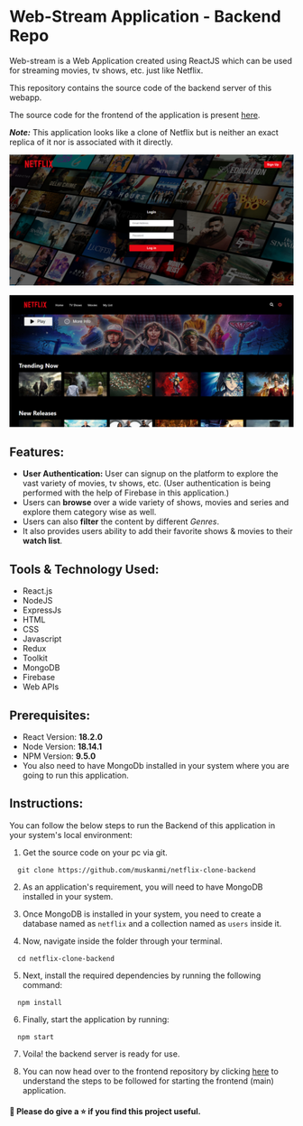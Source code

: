 # Web-Stream Application - Backend Repo 

Web-stream is a Web Application created using ReactJS which can be used for streaming movies, tv shows, etc. just like Netflix.

This repository contains the source code of the backend server of this webapp.

The source code for the frontend of the application is present [here](https://github.com/muskanmi/netflix-clone-frontend).

***Note:*** This application looks like a clone of Netflix but is neither an exact replica of it nor is associated with it directly.


![Web-Stream-App-Preview-1](./preview-1.png)

![Web-Stream-App-Preview-2](./preview-2.png)

## Features:

- **User Authentication:** User can signup on the platform to explore the vast variety of movies, tv shows, etc. (User authentication is being performed with the help of Firebase in this application.)
- Users can **browse** over a wide variety of shows, movies and series and explore them category wise as well.
- Users can also **filter** the content by different *Genres*.
- It also provides users ability to add their favorite shows & movies to their **watch list**.

## Tools & Technology Used:

- React.js
- NodeJS
- ExpressJs
- HTML
- CSS
- Javascript
- Redux
- Toolkit
- MongoDB
- Firebase
- Web APIs

## Prerequisites:

* React Version: **18.2.0**
* Node Version: **18.14.1**
* NPM Version: **9.5.0**
* You also need to have MongoDb installed in your system where you are going to run this application.


## Instructions:

You can follow the below steps to run the Backend of this application in your system's local environment:

1. Get the source code on your pc via git.

```shell
  git clone https://github.com/muskanmi/netflix-clone-backend
```

2. As an application's requirement, you will need to have MongoDB installed in your system.

3. Once MongoDB is installed in your system, you need to create a database named as `netflix` and a collection named as `users` inside it.

4.  Now, navigate inside the folder through your terminal.

```shell
  cd netflix-clone-backend
```

5. Next, install the required dependencies by running the following command:

```shell
  npm install
```

6. Finally, start the application by running:

```shell
  npm start
```

7. Voila! the backend server is ready for use.

8. You can now head over to the frontend repository by clicking [here](https://github.com/muskanmi/netflix-clone-frontend) to understand the steps to be followed for starting the frontend (main) application.

#### :small_blue_diamond: Please do give a ⭐️ if you find this project useful.

